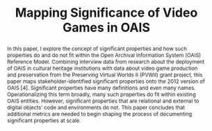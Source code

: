 ---
abstract: In this paper, I explore the concept of significant properties and how such
  properties do and do not fit within the Open Archival Information System (OAIS)
  Reference Model. Combining interview data from research about the deployment of
  OAIS in cultural heritage institutions with data about video game production and
  preservation from the Preserving Virtual Worlds II (PVWII) grant project, this paper
  maps stakeholder-identified significant properties onto the 2012 version of OAIS
  [4]. Significant properties have many definitions and even many names. Operationalizing
  this term broadly, many such properties do fit within existing OAIS entities. However,
  significant properties that are relational and external to digital objects’ code
  and environments do not. This paper concludes that additional metrics are needed
  to begin shaping the process of documenting significant properties at scale.
creators:
- Bettivia, Rhiannon S.
date: null
document_url: https://services.phaidra.univie.ac.at/api/object/o:503173/download
grand_parent: iPRES
institutions: []
keywords: []
landing_page_url: https://phaidra.univie.ac.at/o:503173
language: eng
layout: publication
license: CC BY-NC-SA 3.0 AT
notes_url: null
parent: iPRES 2016
publication_type: paper
size: 397041
slides_url: null
source_name: iPRES
title: Mapping Significance of Video Games in OAIS
year: 2016
---
